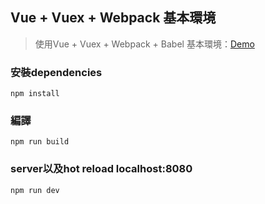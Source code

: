 ## Vue + Vuex + Webpack 基本環境
> 使用Vue + Vuex + Webpack + Babel 基本環境：[Demo](https://wei12345.github.io/vue-demo/)

### 安裝dependencies
    npm install
### 編譯
    npm run build
### server以及hot reload localhost:8080
    npm run dev
